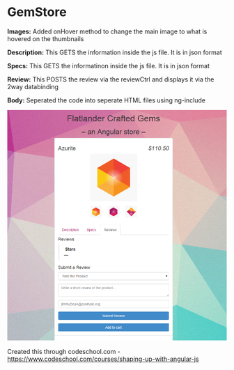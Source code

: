 # GemStore

<b>Images:</b>
Added onHover method to change the main image to what is hovered on the thumbnails

<b>Description:</b>
This GETS the information inside the js file. It is in json format

<b>Specs:</b>
This GETS the informatinon inside the js file. It is in json format

<b>Review:</b>
This POSTS the review via the reviewCtrl and displays it via the 2way databinding

<b>Body:</b>
Seperated the code into seperate HTML files using ng-include

![Picture](https://github.com/codeNovels/GemStore/blob/master/GemStore.PNG)

Created this through codeschool.com - https://www.codeschool.com/courses/shaping-up-with-angular-js
